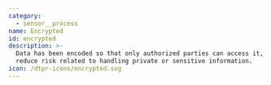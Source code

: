 ```yaml
---
category:
  - sensor__process
name: Encrypted
id: encrypted
description: >-
  Data has been encoded so that only authorized parties can access it, which can
  reduce risk related to handling private or sensitive information.
icon: /dtpr-icons/encrypted.svg
---
```


